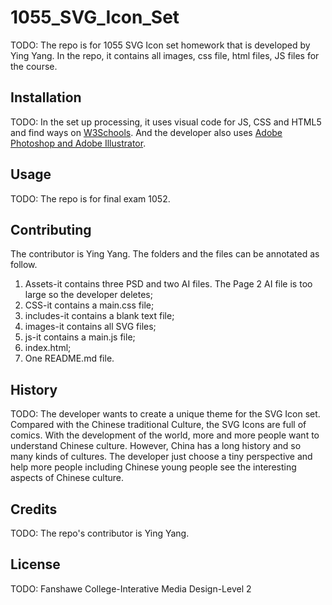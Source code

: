 # 1055_SVG_Icon_Set

TODO: The repo is for 1055 SVG Icon set homework that is developed by Ying Yang. In the repo, it contains all images, css file, html files, JS files for the course.

## Installation
TODO: In the set up processing, it uses visual code for JS, CSS and HTML5 and find ways on [W3Schools](https://www.w3schools.com/). 
And the developer also uses [Adobe Photoshop and Adobe Illustrator](https://www.adobe.com/ca_fr/).

## Usage
TODO: The repo is for final exam 1052.

## Contributing
The contributor is Ying Yang. The folders and the files can be annotated as follow.
1. Assets-it contains three PSD and two AI files. The Page 2 AI file is too large so the developer deletes;
2. CSS-it contains a main.css file;
3. includes-it contains a blank text file;
4. images-it contains all SVG files;
5. js-it contains a main.js file;
6. index.html;
7. One README.md file.

## History
TODO: The developer wants to create a unique theme for the SVG Icon set. Compared with the Chinese traditional Culture, the SVG Icons are full of comics. With the development of the world, more and more people want to understand Chinese culture. However, China has a long history and so many kinds of cultures. The developer just choose a tiny perspective and help more people including Chinese young people see the interesting aspects of Chinese culture.

## Credits
TODO: The repo's contributor is Ying Yang. 

## License
TODO: Fanshawe College-Interative Media Design-Level 2 
